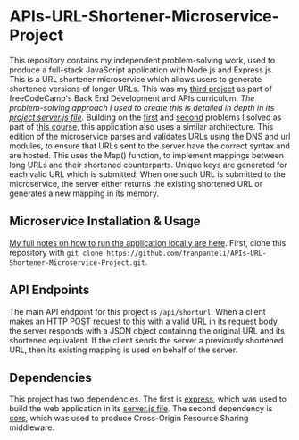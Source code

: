 # APIs-URL-Shortener-Microservice-Project

This repository contains my independent problem-solving work, used to produce a full-stack JavaScript application with Node.js and Express.js. This is a URL shortener microservice which allows users to generate shortened versions of longer URLs. This was my [third project](https://www.freecodecamp.org/learn/back-end-development-and-apis/back-end-development-and-apis-projects/url-shortener-microservice) as part of freeCodeCamp's Back End Development and APIs curriculum. *The problem-solving approach I used to create this is detailed in depth in its [project server.js file](https://github.com/franpanteli/APIs-URL-Shortener-Microservice-Project/blob/main/server.js).* Building on the [first](https://github.com/franpanteli/APIs-Timestamp-Microservice-Project) and [second](https://github.com/franpanteli/APIs-Request-Header-Parser-Microservice-Project) problems I solved as part of [this course](https://www.freecodecamp.org/learn/back-end-development-and-apis/#mongodb-and-mongoose), this application also uses a similar architecture. This edition of the microservice parses and validates URLs using the DNS and url modules, to ensure that URLs sent to the server have the correct syntax and are hosted. This uses the Map() function, to implement mappings between long URLs and their shortened counterparts. Unique keys are generated for each valid URL which is submitted. When one such URL is submitted to the microservice, the server either returns the existing shortened URL or generates a new mapping in its memory.

## Microservice Installation & Usage

[My full notes on how to run the application locally are here](https://github.com/franpanteli/APIs-URL-Shortener-Microservice-Project/blob/main/launching-the-app-locally.txt). First, clone this repository with `git clone https://github.com/franpanteli/APIs-URL-Shortener-Microservice-Project.git`.



## API Endpoints

The main API endpoint for this project is `/api/shorturl`. When a client makes an HTTP POST request to this with a valid URL in its request body, the server responds with a JSON object containing the original URL and its shortened equivalent. If the client sends the server a previously shortened URL, then its existing mapping is used on behalf of the server.

## Dependencies

This project has two dependencies. The first is [express](https://www.npmjs.com/package/express), which was used to build the web application in its [server.js file](https://github.com/franpanteli/APIs-Request-Header-Parser-Microservice-Project/blob/main/server.js). The second dependency is [cors](https://www.npmjs.com/package/cors), which was used to produce Cross-Origin Resource Sharing middleware.
